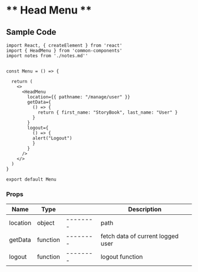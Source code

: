 # ** Head Menu **

## Sample Code

```
import React, { createElement } from 'react'
import { HeadMenu } from 'common-components'
import notes from './notes.md''


const Menu = () => {

  return (
    <>
      <HeadMenu
        location={{ pathname: "/manage/user" }}
        getData={
          () => {
            return { first_name: "StoryBook", last_name: "User" }
          }
        }
        logout={
          () => {
          alert("Logout")
          }
        }
      />
    </>
  )
}

export default Menu

```

### Props

| Name     | Type     |          | Description                       |
| -------- | -------- | -------- | --------------------------------- |
| location | object   | -------- | path                              |
| getData  | function | -------- | fetch data of current logged user |
| logout   | function | -------- | logout function                   |
